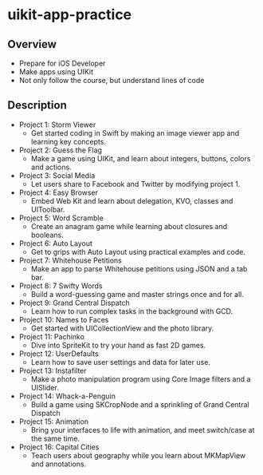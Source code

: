 # uikit-app-practice

## Overview
- Prepare for iOS Developer
- Make apps using UIKit
- Not only follow the course, but understand lines of code

## Description
- Project 1: Storm Viewer
  - Get started coding in Swift by making an image viewer app and learning key concepts.
- Project 2: Guess the Flag
  - Make a game using UIKit, and learn about integers, buttons, colors and actions.
- Project 3: Social Media
  - Let users share to Facebook and Twitter by modifying project 1.
- Project 4: Easy Browser
  - Embed Web Kit and learn about delegation, KVO, classes and UIToolbar.
- Project 5: Word Scramble
  - Create an anagram game while learning about closures and booleans.
- Project 6: Auto Layout
  - Get to grips with Auto Layout using practical examples and code.
- Project 7: Whitehouse Petitions
  - Make an app to parse Whitehouse petitions using JSON and a tab bar.
- Project 8: 7 Swifty Words
  - Build a word-guessing game and master strings once and for all.
- Project 9: Grand Central Dispatch
  - Learn how to run complex tasks in the background with GCD.
- Project 10: Names to Faces
  - Get started with UICollectionView and the photo library.
- Project 11: Pachinko
  - Dive into SpriteKit to try your hand as fast 2D games.
- Project 12: UserDefaults
  - Learn how to save user settings and data for later use.
- Project 13: Instafilter
  - Make a photo manipulation program using Core Image filters and a UISlider.
- Project 14: Whack-a-Penguin
  - Build a game using SKCropNode and a sprinkling of Grand Central Dispatch
- Project 15: Animation
  - Bring your interfaces to life with animation, and meet switch/case at the same time.
- Project 16: Capital Cities
  - Teach users about geography while you learn about MKMapView and annotations.
